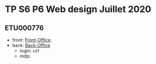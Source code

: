 # TP S6 P6 Web design Juillet 2020

## ETU000776

* front: [Front-Office](https://duckduckgo.com "The best search engine for privacy").
* back: [Back-Office](https://duckduckgo.com)
    - login: `sdf`
    - mdp: